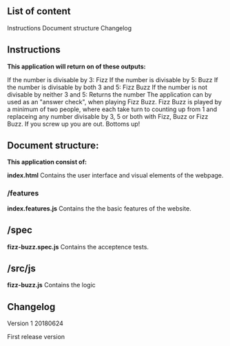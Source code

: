 
## List of content

Instructions
Document structure
Changelog

## Instructions

**This application will return on of these outputs:**

If the number is divisable by 3: Fizz
If the number is divisable by 5: Buzz
If the number is divisable by both 3 and 5: Fizz Buzz
If the number is not divisable by neither 3 and 5: Returns the number
The application can by used as an "answer check", when playing Fizz Buzz. Fizz Buzz is played by a minimum of two people, where each take turn to counting up from 1 and replaceing any number divisable by 3, 5 or both with Fizz, Buzz or Fizz Buzz. If you screw up you are out. Bottoms up!

## Document structure:

**This application consist of:**

**index.html**
Contains the user interface and visual elements of the webpage.

### /features
**index.features.js**
Contains the the basic features of the website.

## /spec
**fizz-buzz.spec.js**
Contains the acceptence tests.

## /src/js
**fizz-buzz.js**
Contains the logic

## Changelog
Version 1 20180624

First release version
